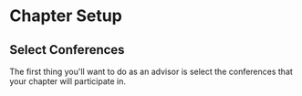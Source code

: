 # Chapter Setup

## Select Conferences

The first thing you'll want to do as an advisor is select the conferences that your chapter will participate in. 





